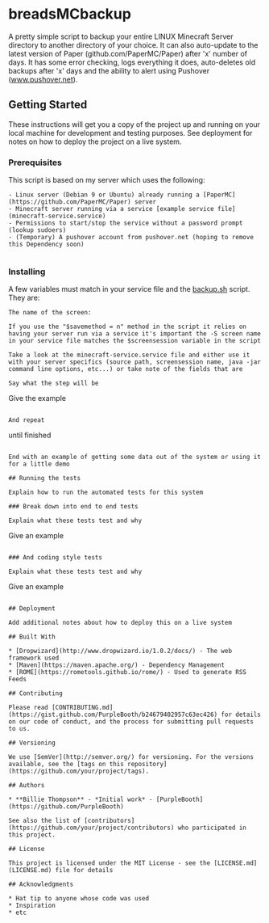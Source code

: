 # breadsMCbackup

A pretty simple script to backup your entire LINUX Minecraft Server directory to another directory of your choice. It can also auto-update to the latest version of Paper (github.com/PaperMC/Paper) after 'x' number of days. It has some error checking, logs everything it does, auto-deletes old backups after 'x' days and the ability to alert using Pushover (www.pushover.net).

## Getting Started

These instructions will get you a copy of the project up and running on your local machine for development and testing purposes. See deployment for notes on how to deploy the project on a live system.

### Prerequisites

This script is based on my server which uses the following:

```
- Linux server (Debian 9 or Ubuntu) already running a [PaperMC](https://github.com/PaperMC/Paper) server
- Minecraft server running via a service [example service file](minecraft-service.service)
- Permissions to start/stop the service without a password prompt (lookup sudoers)
- (Temporary) A pushover account from pushover.net (hoping to remove this Dependency soon)


```

### Installing
A few variables must match in your service file and the [backup.sh](./backup.sh) script. They are:
```
The name of the screen:

If you use the "$savemethod = n" method in the script it relies on having your server run via a service it's important the -S screen name in your service file matches the $screensession variable in the script

Take a look at the minecraft-service.service file and either use it with your server specifics (source path, screensession name, java -jar command line options, etc...) or take note of the fields that are

Say what the step will be

```
Give the example
```

And repeat

```
until finished
```

End with an example of getting some data out of the system or using it for a little demo

## Running the tests

Explain how to run the automated tests for this system

### Break down into end to end tests

Explain what these tests test and why

```
Give an example
```

### And coding style tests

Explain what these tests test and why

```
Give an example
```

## Deployment

Add additional notes about how to deploy this on a live system

## Built With

* [Dropwizard](http://www.dropwizard.io/1.0.2/docs/) - The web framework used
* [Maven](https://maven.apache.org/) - Dependency Management
* [ROME](https://rometools.github.io/rome/) - Used to generate RSS Feeds

## Contributing

Please read [CONTRIBUTING.md](https://gist.github.com/PurpleBooth/b24679402957c63ec426) for details on our code of conduct, and the process for submitting pull requests to us.

## Versioning

We use [SemVer](http://semver.org/) for versioning. For the versions available, see the [tags on this repository](https://github.com/your/project/tags).

## Authors

* **Billie Thompson** - *Initial work* - [PurpleBooth](https://github.com/PurpleBooth)

See also the list of [contributors](https://github.com/your/project/contributors) who participated in this project.

## License

This project is licensed under the MIT License - see the [LICENSE.md](LICENSE.md) file for details

## Acknowledgments

* Hat tip to anyone whose code was used
* Inspiration
* etc
